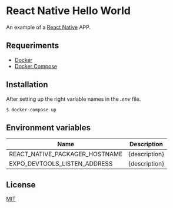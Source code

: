 # React Native Hello World

An example of a [React Native](https://reactnative.dev/) APP.

## Requeriments

-   [Docker](https://docs.docker.com/)
-   [Docker Compose](https://docs.docker.com/compose/)

## Installation

After setting up the right variable names in the *.env* file.
 
    $ docker-compose up
    
## Environment variables

|Name| Description |
|--------|--|
|REACT_NATIVE_PACKAGER_HOSTNAME| {description}  |
|EXPO_DEVTOOLS_LISTEN_ADDRESS| {description} |

## License

[MIT](https://github.com/iammateus/react-native-hello-world/blob/main/LICENSE)
